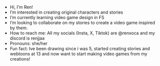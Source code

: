 - Hi, I’m Ren!
- I’m interested in creating original characters and stories
- I’m currently learning video game design in FS
- I’m looking to collaborate on my stories to create a video game inspired by them.
- How to reach me: All my socials (Insta, X, Tiktok) are @renxoca and my discord is renjjaa
- Pronouns: she/her
- Fun fact: Ive been drawing since i was 5, started creating stories and webtoons at 13 and now want to start making video games from my creations!

<!---
renjjaa/renjjaa is a ✨ special ✨ repository because its `README.md` (this file) appears on your GitHub profile.
You can click the Preview link to take a look at your changes.
--->
